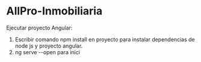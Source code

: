# AllPro-Inmobiliaria

Ejecutar proyecto Angular: 

1. Escribir comando npm install en proyecto para instalar dependencias de node js y proyecto angular.
2. ng serve --open para inici
